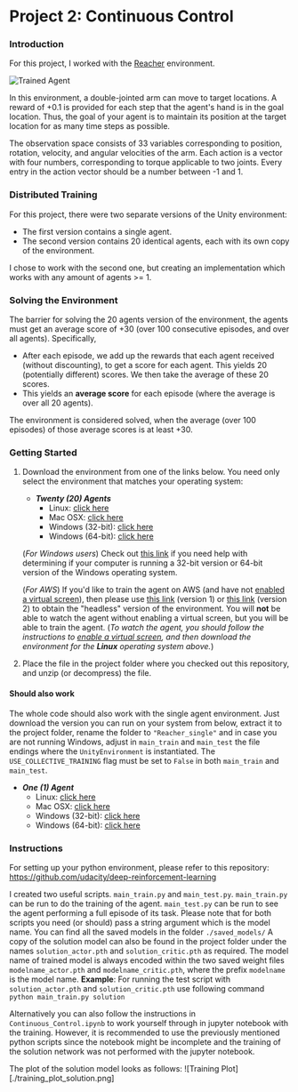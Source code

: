 [//]: # (Image References)

[image1]: https://user-images.githubusercontent.com/10624937/43851024-320ba930-9aff-11e8-8493-ee547c6af349.gif "Trained Agent"
[image2]: https://user-images.githubusercontent.com/10624937/43851646-d899bf20-9b00-11e8-858c-29b5c2c94ccc.png "Crawler"


# Project 2: Continuous Control

### Introduction

For this project, I worked with the [Reacher](https://github.com/Unity-Technologies/ml-agents/blob/master/docs/Learning-Environment-Examples.md#reacher) environment.

![Trained Agent][image1]

In this environment, a double-jointed arm can move to target locations. A reward of +0.1 is provided for each step that the agent's hand is in the goal location. Thus, the goal of your agent is to maintain its position at the target location for as many time steps as possible.

The observation space consists of 33 variables corresponding to position, rotation, velocity, and angular velocities of the arm. Each action is a vector with four numbers, corresponding to torque applicable to two joints. Every entry in the action vector should be a number between -1 and 1.

### Distributed Training

For this project, there were two separate versions of the Unity environment:
- The first version contains a single agent.
- The second version contains 20 identical agents, each with its own copy of the environment.  

I chose to work with the second one, but creating an implementation which works with any amount of agents >= 1. 

### Solving the Environment

The barrier for solving the 20 agents version of the environment, the agents must get an average score of +30 (over 100 consecutive episodes, and over all agents).  Specifically,
- After each episode, we add up the rewards that each agent received (without discounting), to get a score for each agent.  This yields 20 (potentially different) scores.  We then take the average of these 20 scores. 
- This yields an **average score** for each episode (where the average is over all 20 agents).

The environment is considered solved, when the average (over 100 episodes) of those average scores is at least +30. 

### Getting Started

1. Download the environment from one of the links below.  You need only select the environment that matches your operating system:


    - **_Twenty (20) Agents_**
        - Linux: [click here](https://s3-us-west-1.amazonaws.com/udacity-drlnd/P2/Reacher/Reacher_Linux.zip)
        - Mac OSX: [click here](https://s3-us-west-1.amazonaws.com/udacity-drlnd/P2/Reacher/Reacher.app.zip)
        - Windows (32-bit): [click here](https://s3-us-west-1.amazonaws.com/udacity-drlnd/P2/Reacher/Reacher_Windows_x86.zip)
        - Windows (64-bit): [click here](https://s3-us-west-1.amazonaws.com/udacity-drlnd/P2/Reacher/Reacher_Windows_x86_64.zip)
    
    (_For Windows users_) Check out [this link](https://support.microsoft.com/en-us/help/827218/how-to-determine-whether-a-computer-is-running-a-32-bit-version-or-64) if you need help with determining if your computer is running a 32-bit version or 64-bit version of the Windows operating system.

    (_For AWS_) If you'd like to train the agent on AWS (and have not [enabled a virtual screen](https://github.com/Unity-Technologies/ml-agents/blob/master/docs/Training-on-Amazon-Web-Service.md)), then please use [this link](https://s3-us-west-1.amazonaws.com/udacity-drlnd/P2/Reacher/one_agent/Reacher_Linux_NoVis.zip) (version 1) or [this link](https://s3-us-west-1.amazonaws.com/udacity-drlnd/P2/Reacher/Reacher_Linux_NoVis.zip) (version 2) to obtain the "headless" version of the environment.  You will **not** be able to watch the agent without enabling a virtual screen, but you will be able to train the agent.  (_To watch the agent, you should follow the instructions to [enable a virtual screen](https://github.com/Unity-Technologies/ml-agents/blob/master/docs/Training-on-Amazon-Web-Service.md), and then download the environment for the **Linux** operating system above._)

2. Place the file in the project folder where you checked out this repository, and unzip (or decompress) the file. 


#### Should also work
The whole code should also work with the single agent environment. Just download the version you can run on your system from below, extract it to the project folder, rename the folder to `"Reacher_single"` and in case you are not running Windows, adjust in `main_train` and `main_test` the file endings where the `UnityEnvironment` is instantiated. The `USE_COLLECTIVE_TRAINING` flag must be set to `False` in both `main_train` and `main_test`.
- **_One (1) Agent_**
    - Linux: [click here](https://s3-us-west-1.amazonaws.com/udacity-drlnd/P2/Reacher/one_agent/Reacher_Linux.zip)
    - Mac OSX: [click here](https://s3-us-west-1.amazonaws.com/udacity-drlnd/P2/Reacher/one_agent/Reacher.app.zip)
    - Windows (32-bit): [click here](https://s3-us-west-1.amazonaws.com/udacity-drlnd/P2/Reacher/one_agent/Reacher_Windows_x86.zip)
    - Windows (64-bit): [click here](https://s3-us-west-1.amazonaws.com/udacity-drlnd/P2/Reacher/one_agent/Reacher_Windows_x86_64.zip)

### Instructions

For setting up your python environment, please refer to this repository: https://github.com/udacity/deep-reinforcement-learning

I created two useful scripts. `main_train.py` and `main_test.py`. `main_train.py` can be run to do the training of the agent. `main_test.py` can be run to see the agent performing a full episode of its task. Please note that for both scripts you need (or should) pass a string argument which is the model name. You can find all the saved models in the folder  `./saved_models/`
A copy of the solution model can also be found in the project folder under the names `solution_actor.pth` and `solution_critic.pth` as required. The model name of trained model is always encoded within the two saved weight files `modelname_actor.pth` and `modelname_critic.pth`, where the prefix `modelname` is the model name.
**Example**: For running the test script with `solution_actor.pth` and `solution_critic.pth` use following command
```python main_train.py solution```

Alternatively you can also follow the instructions in `Continuous_Control.ipynb` to work yourself through in jupyter notebook with the training. However, it is recommended to use the previously mentioned python scripts since the notebook might be incomplete and the training of the solution network was not performed with the jupyter notebook.

The plot of the solution model looks as follows:
![Training Plot][./training_plot_solution.png]
